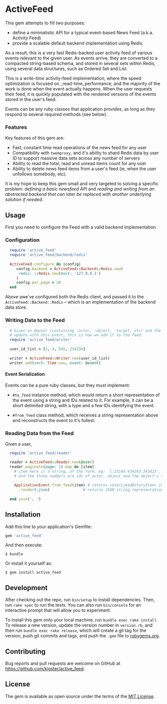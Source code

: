 # ActiveFeed

This gem attempts to fill two purposes:

 * define a minimalistic API for a typical event-based News Feed (a.k.a. Activity Feed)
 * provide a scalable default backend implementation using Redis. 
 
As a result, this is a very fast Redis-backed user activity feed of various events relevant to the given user. As events arrive, they are converted to a compacted string-based schema, and stored in several sets within Redis, using several data structures, such as Ordered Set and List. 

This is a _write-time_ activity-feed implementation, where the speed optimization is focused on _read-time_performance, and the majority of the work is done when the event actually happens. When the user requests their feed, it is quickly populated with the rendered versions of the events stored in the user's feed. 

Events can be any ruby classes that application provides, as long as they respond to several required methods (see below).

### Features

Key features of this gem are:

 * Fast, constant time read operations of the news feed for any user
 * Compatibility with `twemproxy`, and it's ability to shard Redis data by user ID to support massive data sets across any number of servers
 * Ability to read the total, read and unread items count for any user
 * Ability to delete news feed items from a user's feed (ie, when the user unfollows somebody, etc).

It is my hope to keep this gem small and very targeted to solving a specific problem: _defining a basic newsfeed API_ and _reading and writing from an abstracted backend that can later be replaced with another underlying solution if needed_.
 
## Usage

First you need to configure the Feed with a valid backend implementation.

### Configuration

```ruby
  require 'active_feed'
  require 'active_feed/backend/redis'
  
  ActiveFeed.configure do |config|
     config.backend = ActiveFeed::Backend::Redis.new(
      redis: ::Redis.new(host: '127.0.0.1')      
     )
     config.per_page = 20
  end
```

Above awe've configured both the Redis client, and passed it to the `ActiveFeed::Backend::Redis` – which is an implementation of the backend data store.

### Writing Data to the Feed
 
```ruby
  # Given an @event (containing :actor, :object, :target, etc) and the list of users to 
  # update with this event, this is how we add it to the feed:
  require 'active_feed/writer'
  
  user_id_list = [1, 4, 545, 234234]
  
  writer = ActiveFeed::Writer.new(user_id_list)
  writer.add(sort: Time.now, event: @event)
```

#### Event Serialization

Events can be a pure ruby classes, but they must implement:

 * `#to_feed` instance method, which would return a short representation of the event using a string and IDs related to it. For example, it can be a short delimited string, with a type and a few IDs identifying the event.
 
 * `#from_feed` class method, which receives a string representation above and reconstructs the event to it's fullest.
 
### Reading Data from the Feed

Given a user,

```ruby
  require 'active_feed/reader'

  reader = ActiveFeed::Reader.new(@user)
  reader.paginate(page: 1).map do |item|
    # item here is a string, of the form, eg: 'l:23145:434243:343425', where l = like
    # and the three numbers are ids of actor, object and the object's target.
    
    ApplicationEvent.from_feed(item) # returns +UserLikedAStoryItem+ instance
      .render(:json)               # returns JSON string representation of the news feed item
         
  end.join(', ')

```

## Installation

Add this line to your application's Gemfile:

```ruby
gem 'active_feed'
```

And then execute:

    $ bundle

Or install it yourself as:

    $ gem install active_feed


## Development

After checking out the repo, run `bin/setup` to install dependencies. Then, run `rake spec` to run the tests. You can also run `bin/console` for an interactive prompt that will allow you to experiment.

To install this gem onto your local machine, run `bundle exec rake install`. To release a new version, update the version number in `version.rb`, and then run `bundle exec rake release`, which will create a git tag for the version, push git commits and tags, and push the `.gem` file to [rubygems.org](https://rubygems.org).

## Contributing

Bug reports and pull requests are welcome on GitHub at https://github.com/kigster/active_feed.


## License

The gem is available as open source under the terms of the [MIT License](http://opensource.org/licenses/MIT).

